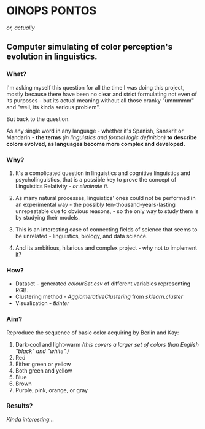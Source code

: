 OINOPS PONTOS
=============

*or, actually*

Computer simulating of color perception's evolution in linguistics.
--------------------------------------------------------------------

### What?

I'm asking myself this question for all the time I was doing this project, mostly because there have been no 
clear and strict formulating not even of its purposes - but its actual meaning without all those cranky "ummmmm" and
"well, its kinda serious problem".

But back to the question.

As any single word in any language - whether it's Spanish, Sanskrit or Mandarin - **the terms** *(in linguistics and
formal logic definition)* **to describe colors evolved, as languages become more complex and developed.** 

### Why?

1. It's a complicated question in linguistics and cognitive linguistics and psycholinguistics, that is a possible key to
prove the concept of Linguistics Relativity - *or eliminate it.*

2. As many natural processes, linguistics' ones could not be performed in an experimental way - the possibly 
ten-thousand-years-lasting unrepeatable due to obvious reasons, - so the only way to study them is by studying their models.

3. This is an interesting case of connecting fields of science that seems to be unrelated - linguistics,
biology, and data science.

4. And its ambitious, hilarious and complex project - why not to implement it?

### How?

* Dataset - generated *colourSet.csv* of different variables representing RGB.
* Clustering method - *AgglomerativeClustering* from *sklearn.cluster*
* Visualization - *tkinter* 

### Aim?

Reproduce the sequence of basic color acquiring by Berlin and Kay:
1. Dark-cool and light-warm *(this covers a larger set of colors than English "black" and "white".)*
2. Red
3. Either green or yellow
4. Both green and yellow
5. Blue
6. Brown
7. Purple, pink, orange, or gray

### Results?

*Kinda interesting...*

